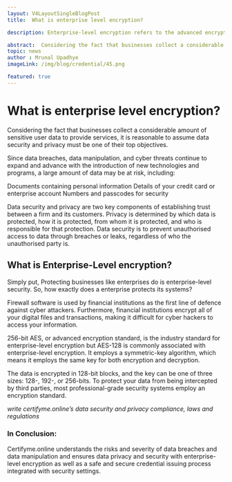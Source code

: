 ```yaml
---
layout: V4LayoutSingleBlogPost
title:  What is enterprise level encryption?

description: Enterprise-level encryption refers to the advanced encryption techniques used by businesses to protect sensitive data from unauthorized access.

abstract:  Considering the fact that businesses collect a considerable amount of sensitive user data to provide services, it is reasonable to assume data security and privacy must be one of their top objectives. 
topic: news
author : Mrunal Upadhye
imageLink: /img/blog/credential/45.png

featured: true
---
```


# What is enterprise level encryption?


Considering the fact that businesses collect a considerable amount of sensitive user data to provide services, it is reasonable to assume data security and privacy must be one of their top objectives. 

Since data breaches, data manipulation, and cyber threats continue to expand and advance with the introduction of new technologies and programs, a large amount of data may be at risk, including:

Documents containing personal information
Details of your credit card or enterprise account
Numbers and passcodes for security

Data security and privacy are two key components of establishing trust between a firm and its customers. Privacy is determined by which data is protected, how it is protected, from whom it is protected, and who is responsible for that protection. Data security is to prevent unauthorised access to data through breaches or leaks, regardless of who the unauthorised party is.

## What is Enterprise-Level encryption?

Simply put, Protecting businesses like enterprises do is enterprise-level security. So, how exactly does a enterprise protects its systems? 

Firewall software is used by financial institutions as the first line of defence against cyber attackers. Furthermore, financial institutions encrypt all of your digital files and transactions, making it difficult for cyber hackers to access your information.

256-bit AES, or advanced encryption standard, is the industry standard for enterprise-level encryption but AES-128 is commonly associated with enterprise-level encryption. It employs a symmetric-key algorithm, which means it employs the same key for both encryption and decryption.

The data is encrypted in 128-bit blocks, and the key can be one of three sizes: 128-, 192-, or 256-bits. To protect your data from being intercepted by third parties, most professional-grade security systems employ an encryption standard.

*write certifyme.online’s data security and privacy compliance, laws and regulations*

### In Conclusion:

Certifyme.online understands the risks and severity of data breaches and data manipulation and ensures data privacy and security with enterprise-level encryption as well as a safe and secure credential issuing process integrated with security settings.
